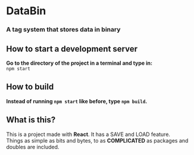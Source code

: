 # DataBin
### **A tag system that stores data in binary**
## How to start a development server
**Go to the directory of the project in a terminal and type in:**\
`npm start`
## How to build
**Instead of running `npm start` like before, type `npm build`.**
## What is this?
This is a project made with **React**. It has a SAVE and LOAD feature.\
Things as simple as bits and bytes, to as **COMPLICATED** as packages and doubles are included.
